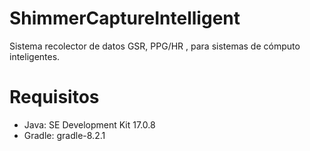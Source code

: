 # ShimmerCaptureIntelligent
Sistema recolector de datos GSR, PPG/HR , para sistemas de cómputo inteligentes.
# Requisitos
- Java: SE Development Kit 17.0.8
- Gradle: gradle-8.2.1
